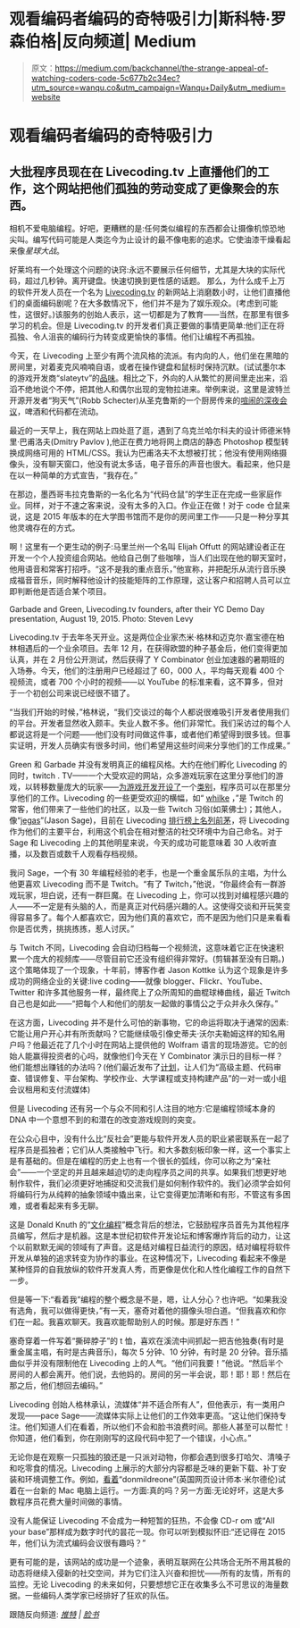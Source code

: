 # 观看编码者编码的奇特吸引力|斯科特·罗森伯格|反向频道| Medium

> 原文：<https://medium.com/backchannel/the-strange-appeal-of-watching-coders-code-5c677b2c34ec?utm_source=wanqu.co&utm_campaign=Wanqu+Daily&utm_medium=website>

# 观看编码者编码的奇特吸引力

## 大批程序员现在在 Livecoding.tv 上直播他们的工作，这个网站把他们孤独的劳动变成了更像聚会的东西。





相机不爱电脑编程。好吧，更糟糕的是:任何类似编程的东西都会让摄像机惊恐地尖叫。编写代码可能是人类迄今为止设计的最不像电影的追求。它使油漆干燥看起来像*星球大战*。

好莱坞有一个处理这个问题的诀窍:永远不要展示任何细节，尤其是大块的实际代码，超过几秒钟。离开键盘。快速切换到更性感的话题。
那么，为什么成千上万的软件开发人员在一个名为 [Livecoding.tv](http://livecoding.tv) 的新网站上消磨数小时，让他们直播他们的桌面编码剧呢？在大多数情况下，他们并不是为了娱乐观众。(考虑到可能性，这很好。)该服务的创始人表示，这一切都是为了教育——当然，在那里有很多学习的机会。但是 Livecoding.tv 的开发者们真正要做的事情更简单:他们正在将孤独、令人沮丧的编码行为转变成更愉快的事情。他们让编程不再孤独。

今天，在 Livecoding 上至少有两个流风格的流派。有内向的人，他们坐在黑暗的房间里，对着麦克风喃喃自语，或者在操作键盘和鼠标时保持沉默。(试试墨尔本的游戏开发商“slateytv”的[品味](https://www.livecoding.tv/video/ue4-tower-defence/)。相比之下，外向的人从繁忙的房间里走出来，滔滔不绝地说个不停，把其他人和偶尔出现的宠物拉进来。举例来说，这里是波特兰开源开发者“狗天气”(Robb Schecter)从圣克鲁斯的一个厨房传来的[喧闹的深夜会议](https://www.livecoding.tv/video/rails-refactoring/)，啤酒和代码都在流动。

最近的一天早上，我在网站上四处逛了逛，遇到了乌克兰哈尔科夫的设计师德米特里·巴甫洛夫(Dmitry Pavlov ),他正在费力地将网上商店的静态 Photoshop 模型转换成网络可用的 HTML/CSS。我认为巴甫洛夫不太想被打扰；他没有使用网络摄像头，没有聊天窗口，他没有说太多话，电子音乐的声音也很大。看起来，他只是在以一种简单的方式宣告，“我存在。”

在那边，墨西哥韦拉克鲁斯的一名化名为“代码仓鼠”的学生正在完成一些家庭作业。同样，对于不速之客来说，没有太多的入口。作业正在做！对于 code 仓鼠来说，这是 2015 年版本的在大学图书馆而不是你的房间里工作——只是一种分享其他灵魂存在的方式。

啊！这里有一个更生动的例子:马里兰州一个名叫 Elijah Offutt 的网站建设者正在开发一个个人投资组合网站。他给自己倒了些咖啡，当人们出现在他的聊天室时，他用语音和常客打招呼。“这不是我的重点音乐，”他宣称，并把配乐从流行音乐换成福音音乐，同时解释他设计的技能矩阵的工作原理，这让客户和招聘人员可以立即判断他是否适合某个项目。



Garbade and Green, Livecoding.tv founders, after their YC Demo Day presentation, August 19, 2015\. Photo: Steven Levy



Livecoding.tv 于去年冬天开业。这是两位企业家杰米·格林和迈克尔·嘉宝德在柏林相遇后的一个业余项目。去年 12 月，在获得欧盟的种子基金后，他们变得更加认真，并在 2 月份公开测试，然后获得了 Y Combinator 创业加速器的暑期班的入场券。今天，他们的注册用户已经超过了 60，000 人，平均每天观看 400 个视频流，或者 700 个小时的视频——以 YouTube 的标准来看，这不算多，但对于一个初创公司来说已经很不错了。

“当我们开始的时候，”格林说，“我们交谈过的每个人都说很难吸引开发者使用我们的平台。开发者显然收入颇丰。失业人数不多。他们非常忙。我们采访过的每个人都说这将是一个问题——他们没有时间做这件事，或者他们希望得到很多钱。但事实证明，开发人员确实有很多时间，他们希望用这些时间来分享他们的工作成果。”



Green 和 Garbade 并没有发明真正的编程风格。大约在他们孵化 Livecoding 的同时，twitch . TV——一个大受欢迎的网站，众多游戏玩家在这里分享他们的游戏，以转移数量庞大的玩家——[为游戏开发开设了](http://www.theverge.com/2014/10/29/7113023/twitch-adds-category-for-building-games)一个[类别](http://www.twitch.tv/directory/game/Game%20Development)，程序员可以在那里分享他们的工作。Livecoding 的一些更受欢迎的横幅，如“ [whilke](https://www.livecoding.tv/whilke/) ，”是 Twitch 的常客，他们带来了一些他们的社区，以及一些 Twitch 习俗(如莱佛士)；其他人，像“[jegas](https://www.livecoding.tv/jegas/)”(Jason Sage)，目前在 Livecoding [排行榜上名列前茅](https://www.livecoding.tv/statistics/streamers/)，将 Livecoding 作为他们的主要平台，利用这个机会在相对整洁的社交环境中为自己命名。对于 Sage 和 Livecoding 上的其他明星来说，今天的成功可能意味着 30 人收听直播，以及数百或数千人观看存档视频。

我问 Sage，一个有 30 年编程经验的老手，也是一个重金属乐队的主唱，为什么他更喜欢 Livecoding 而不是 Twitch。“有了 Twitch，”他说，“你最终会有一群游戏玩家，坦白说，还有一群巨魔。在 Livecoding 上，你可以找到对编程感兴趣的人——不一定是有头脑的人，而是真正对代码感兴趣的人。这使得交谈和开玩笑变得容易多了。每个人都喜欢它，因为他们真的喜欢它，而不是因为他们只是来看看你是否优秀，挑挑拣拣，惹人讨厌。”

与 Twitch 不同，Livecoding 会自动归档每一个视频流，这意味着它正在快速积累一个庞大的视频库——尽管目前它还没有组织得非常好。(剪辑甚至没有日期。)这个策略体现了一个现象，十年前，博客作者 Jason Kottke 认为这个现象是许多成功的网络企业的关键:live coding——就像 blogger、Flickr、YouTube、Twitter 和许多其他服务一样，最终爬上了众所周知的曲棍球棒曲线，最近 Twitch 自己也是如此——“把每个人和他们的朋友一起做的事情公之于众并永久保存。”

在这方面，Livecoding 并不是什么可怕的新事物，它的命运将取决于通常的因素:它能让用户开心并有所贡献吗？它能继续吸引像史蒂夫·沃尔夫勒姆这样的知名用户吗？他最近花了几个小时在网站上提供他的 Wolfram 语言的现场游览。它的创始人能赢得投资者的心吗，就像他们今天在 Y Combinator 演示日的目标一样？他们能想出赚钱的办法吗？(他们最近发布了[计划](http://blog.livecoding.tv/2015/08/13/hire-a-streamer-for-private-11-or-group-sessions-request-a-stream-and-pay/)，让人们为“高级主题、代码审查、错误修复、平台架构、学校作业、大学课程或支持构建产品”的一对一或小组会议租用和支付流媒体)

但是 Livecoding 还有另一个与众不同和引人注目的地方:它是编程领域本身的 DNA 中一个意想不到的和潜在的改变游戏规则的突变。

在公众心目中，没有什么比“反社会”更能与软件开发人员的职业紧密联系在一起了程序员是孤独者；它们从人类接触中飞行。和大多数刻板印象一样，这一个事实上是有基础的。但是在编程的历史上也有一个很长的弧线，你可以称之为“亲社会”——一个坚定的并且越来越迫切的走向程序员之间的共享。如果我们想更好地制作软件，我们必须更好地捕捉和交流我们是如何制作软件的。我们必须学会如何将编码行为从纯粹的抽象领域中撬出来，让它变得更加清晰和有形，不管这有多困难，或者看起来有多无聊。

这是 Donald Knuth 的“[文化编程](http://www.literateprogramming.com/)”概念背后的想法，它鼓励程序员首先为其他程序员编写，然后才是机器。这是本世纪初软件开发论坛和博客爆炸背后的动力，让这个以前默默无闻的领域有了声音。这是结对编程日益流行的原因，结对编程将软件开发从单独的追求转变为协作的事业。在这种情况下，Livecoding 看起来不像是某种怪异的自我放纵的软件开发真人秀，而更像是优化和人性化编程工作的自然下一步。

但是等一下:“看着我”编程的整个概念是不是，嗯，让人分心？也许吧。“如果我没有选角，我可以做得更快，”有一天，塞奇对着他的摄像头坦白道。“但我喜欢和你们在一起。我喜欢聊天。我喜欢能帮助别人的时候。那是好东西！”

塞奇穿着一件写着“撕碎脖子”的 t 恤，喜欢在溪流中间抓起一把吉他独奏(有时是重金属主唱，有时是古典音乐)，每次 5 分钟、10 分钟，有时是 20 分钟。音乐插曲似乎并没有限制他在 Livecoding 上的人气。“他们问我要！”他说。“然后半个房间的人都会离开。他们说，去他妈的。房间的另一半会说，耶！耶！耶！然后在那之后，他们想回去编码。”



Livecoding 创始人格林承认，流媒体“并不适合所有人”，但他表示，有一类用户发现——pace Sage——流媒体实际上让他们的工作效率更高。“这让他们保持专注。他们知道人们在看着，所以他们不会和脸书浪费时间。那些人甚至可以帮忙！你知道，他们看到，你在刚刚写的这段代码中犯了一个错误，小心点。”

无论你是在观察一只孤独的狼还是一只派对动物，你都会遇到很多打哈欠、清嗓子和吃零食的情况。Livecoding 上展示的大部分内容都是乏味的更新下载、补丁安装和环境调整工作。例如，[看着](https://www.livecoding.tv/video/oddshottv-front-end-35/)“donmildreone”(英国网页设计师本·米尔德伦)试着在一台新的 Mac 电脑上运行。一方面:真的吗？另一方面:无论好坏，这是大多数程序员花费大量时间做的事情。

没有人能保证 Livecoding 不会成为一种短暂的狂热，不会像 CD-r om 或“All your base”那样成为数字时代的昙花一现。你可以听到模拟怀旧:“还记得在 2015 年，他们认为流式编码会议很有趣吗？”

更有可能的是，该网站的成功是一个迹象，表明互联网在公共场合无所不用其极的动态将继续入侵新的社交空间，并为它们注入兴奋和担忧——所有的友情，所有的监控。无论 Livecoding 的未来如何，只要想想它正在收集多么不可思议的海量数据。一些编码人类学家已经排好了狂欢的队伍。



跟随反向频道: [*推特*](https://twitter.com/backchnnl) *|* [*脸书*](https://www.facebook.com/pages/Backchannel/1488568504730671)









